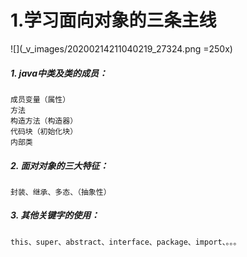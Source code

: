 # 1.学习面向对象的三条主线
![](_v_images/20200214211040219_27324.png =250x)	
##### 1. java中类及类的成员：
	成员变量（属性）
	方法
	构造方法（构造器）
	代码块（初始化块）
	内部类
##### 2. 面对对象的三大特征：
	封装、继承、多态、（抽象性）
##### 3. 其他关键字的使用：
	this、super、abstract、interface、package、import、。。。